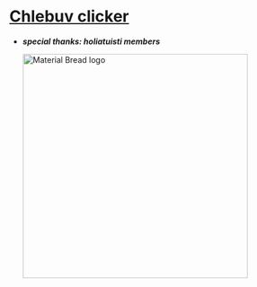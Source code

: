 # __[Chlebuv clicker](http://chlebovy.kundy.cloud/)__

- ***special thanks: holiatuisti members***



    <img align="center" width="400" src="https://i.pinimg.com/564x/bf/3b/38/bf3b389bc0add61309b7cd47aa3b0a45.jpg" alt="Material Bread logo">
